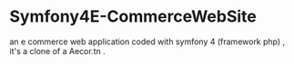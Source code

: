 # Symfony4E-CommerceWebSite
an e commerce web application coded with symfony 4 (framework php) , it's a clone of a Aecor.tn .
